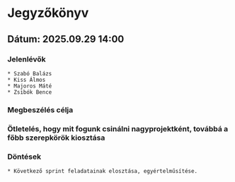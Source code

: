 # Jegyzőkönyv

## Dátum: 2025.09.29 14:00

### Jelenlévők

    * Szabó Balázs
    * Kiss Álmos
    * Majoros Máté
    * Zsibók Bence

### Megbeszélés célja

### **Ötletelés, hogy mit fogunk csinálni nagyprojektként, továbbá a főbb szerepkörök kiosztása**

### Döntések

    * Következő sprint feladatainak elosztása, egyértelműsítése.
